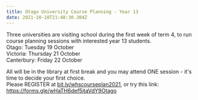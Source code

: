 ```yaml
---
title: Otago University Course Planning - Year 13
date: 2021-10-18T21:48:30.304Z
---
```

Three universities are visiting school during the first week of term 4, to run course planning sessions with interested year 13 students.\
Otago: Tuesday 19 October\
Victoria: Thursday 21 October\
Canterbury: Friday 22 October  

All will be in the library at first break and you may attend ONE session - it's time to decide your first choice.\
Please REGISTER at [bit.ly/whscourseplan2021](https://docs.google.com/forms/d/e/1FAIpQLSfRkGJES6EGw4UnuCbupmgVNrsCO2g09NmPf6uLc1N2Tz96VA/viewform),
or try this link: https://forms.gle/wHaTH6def5itaVdY9Otago
